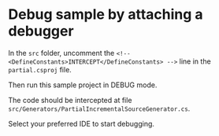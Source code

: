 # Debug sample by attaching a debugger

In the `src` folder, uncomment the `<!-- <DefineConstants>INTERCEPT</DefineConstants> -->` line in the `partial.csproj` file.

Then run this sample project in DEBUG mode.

The code should be intercepted at file `src/Generators/PartialIncrementalSourceGenerator.cs`.

Select your preferred IDE to start debugging.